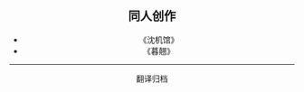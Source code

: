<div style="text-align:center;">
  <h2>同人创作</h2>
    <ul>
      <li>《沈机馆》</li>
      <li>《暮翹》</li>
    </ul>
  <hr>
翻译归档
</div>
